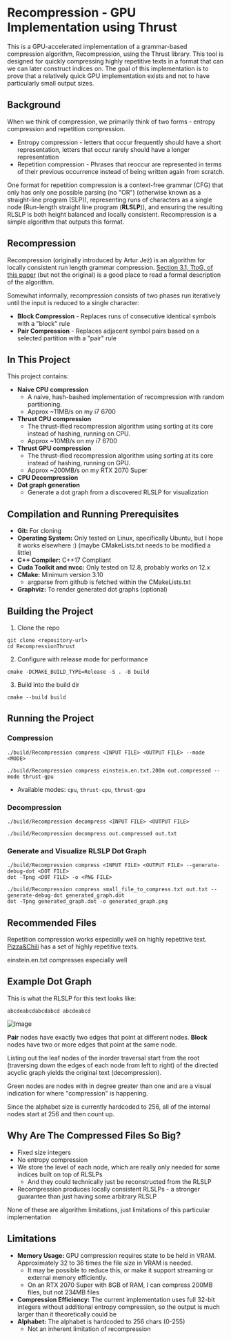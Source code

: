 # Recompression - GPU Implementation using Thrust

This is a GPU-accelerated implementation of a grammar-based compression algorithm, Recompression, using the Thrust library. This tool is designed for quickly compressing highly repetitive texts in a format that can we can later construct indices on. The goal of this implementation is to prove that a relatively quick GPU implementation exists and not to have particularly small output sizes.

## Background
When we think of compression, we primarily think of two forms - entropy compression and repetition compression.
* Entropy compression - letters that occur frequently should have a short representation, letters that occur rarely should have a longer representation
* Repetition compression - Phrases that reoccur are represented in terms of their previous occurrence instead of being written again from scratch.

One format for repetition compression is a context-free grammar (CFG) that only has only one possible parsing (no "OR") (otherwise known as a straight-line program (SLP)), representing runs of characters as a single node (Run-length straight line program (**RLSLP**)), and ensuring the resulting RLSLP is both height balanced and locally consistent. Recompression is a simple algorithm that outputs this format.

## Recompression

Recompression (originally introduced by Artur Jeż) is an algorithm for locally consistent run length grammar compression. [Section 3.1, TtoG, of this paper](https://arxiv.org/abs/1611.05359) (but not the original) is a good place to read a formal description of the algorithm. 

Somewhat informally, recompression consists of two phases run iteratively until the input is reduced to a single character:
* **Block Compression** - Replaces runs of consecutive identical symbols with a "block" rule
* **Pair Compression** - Replaces adjacent symbol pairs based on a selected partition with a "pair" rule

## In This Project

This project contains:
* **Naive CPU compression**
  * A naive, hash-bashed implementation of recompression with random partitioning.
  * Approx ~11MB/s on my i7 6700
* **Thrust CPU compression**
  * The thrust-ified recompression algorithm using sorting at its core instead of hashing, running on CPU.
  * Approx ~10MB/s on my i7 6700
* **Thrust GPU compression**
  * The thrust-ified recompression algorithm using sorting at its core instead of hashing, running on GPU.
  * Approx ~200MB/s on my RTX 2070 Super
* **CPU Decompression**
* **Dot graph generation**
  * Generate a dot graph from a discovered RLSLP for visualization

## Compilation and Running Prerequisites
* **Git:** For cloning
* **Operating System:** Only tested on Linux, specifically Ubuntu, but I hope it works elsewhere :) (maybe CMakeLists.txt needs to be modified a little)
* **C++ Compiler:** C++17 Compliant
* **Cuda Toolkit and nvcc:** Only tested on 12.8, probably works on 12.x
* **CMake:** Minimum version 3.10
  * argparse from github is fetched within the CMakeLists.txt
* **Graphviz:** To render generated dot graphs (optional)

## Building the Project
1. Clone the repo
```
git clone <repository-url>
cd RecompressionThrust
```
2. Configure with release mode for performance
```
cmake -DCMAKE_BUILD_TYPE=Release -S . -B build
```
3. Build into the build dir
```
cmake --build build
```

## Running the Project
### Compression
```
./build/Recompression compress <INPUT FILE> <OUTPUT FILE> --mode <MODE>

./build/Recompression compress einstein.en.txt.200m out.compressed --mode thrust-gpu
```
  * Available modes: `cpu`, `thrust-cpu`, `thrust-gpu`

### Decompression
```
./build/Recompression decompress <INPUT FILE> <OUTPUT FILE>

./build/Recompression decompress out.compressed out.txt
```

### Generate and Visualize RLSLP Dot Graph
```
./build/Recompression compress <INPUT FILE> <OUTPUT FILE> --generate-debug-dot <DOT FILE>
dot -Tpng <DOT FILE> -o <PNG FILE>

./build/Recompression compress small_file_to_compress.txt out.txt --generate-debug-dot generated_graph.dot
dot -Tpng generated_graph.dot -o generated_graph.png
```

## Recommended Files
Repetition compression works especially well on highly repetitive text. [Pizza&Chili](https://pizzachili.dcc.uchile.cl/repcorpus.html) has a set of highly repetitive texts.

einstein.en.txt compresses especially well

## Example Dot Graph
This is what the RLSLP for this text looks like:
```
abcdeabcdabcdabcd abcdeabcd
```
![Image](https://github.com/user-attachments/assets/2874008f-1780-480d-ae51-23e838c251c1)

**Pair** nodes have exactly two edges that point at different nodes. **Block** nodes have two or more edges that point at the same node.

Listing out the leaf nodes of the inorder traversal start from the root (traversing down the edges of each node from left to right) of the directed acyclic graph yields the original text (decompression).

Green nodes are nodes with in degree greater than one and are a visual indication for where "compression" is happening.

Since the alphabet size is currently hardcoded to 256, all of the internal nodes start at 256 and then count up.

## Why Are The Compressed Files So Big?
* Fixed size integers
* No entropy compression
* We store the level of each node, which are really only needed for some indices built on top of RLSLPs
  * And they could technically just be reconstructed from the RLSLP
* Recompression produces locally consistent RLSLPs - a stronger guarantee than just having some arbitrary RLSLP

None of these are algorithm limitations, just limitations of this particular implementation

## Limitations
* **Memory Usage:** GPU compression requires state to be held in VRAM. Approximately 32 to 36 times the file size in VRAM is needed.
  * It may be possible to reduce this, or make it support streaming or external memory efficiently.
  * On an RTX 2070 Super with 8GB of RAM, I can compress 200MB files, but not 234MB files
* **Compression Efficiency:** The current implementation uses full 32-bit integers without additional entropy compression, so the output is much larger than it theoretically could be
* **Alphabet:** The alphabet is hardcoded to 256 chars (0-255)
  * Not an inherent limitation of recompression 